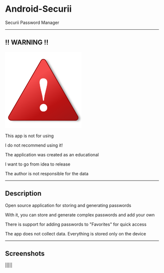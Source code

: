 # Android-Securii

Securii Password Manager

----

## !! WARNING !!

<img src="https://github.com/andybeardness/Android-Securii/blob/main/imgs/warning.png" height="250">

This app is not for using

I do not recommend using it!

The application was created as an educational

I want to go from idea to release

The author is not responsible for the data

----

## Description

Open source application for storing and generating passwords

With it, you can store and generate complex passwords and add your own

There is support for adding passwords to "Favorites" for quick access

The app does not collect data. Everything is stored only on the device

----

## Screenshots

|![]()|![]()|![]()|![]()|